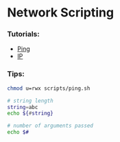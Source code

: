 # Network Scripting

### Tutorials:
- [Ping](./tutorials/ping.md)
- [IP](./tutorials/ip.md)

### Tips:
```sh
chmod u=rwx scripts/ping.sh

# string length
string=abc
echo ${#string}

# number of arguments passed
echo $#

```
